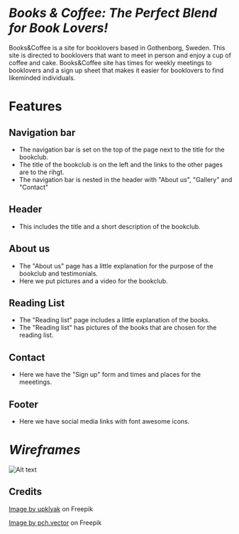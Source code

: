 # *Books & Coffee: The Perfect Blend for Book Lovers!*

Books&Coffee is a site for booklovers based in Gothenborg, Sweden. This site is directed to booklovers that want to meet in person and enjoy a cup of coffee and cake. Books&Coffee site has times for weekly meetings to booklovers and a sign up sheet that makes it easier for booklovers to find likeminded individuals.
# **Features** #
 ## Navigation bar ##
 * The navigation bar is set on the top of the page next to the title for the bookclub.
 * The title of the bookclub is on the left and the links to the other pages are to the rihgt.
 * The navigation bar is nested in the header with "About us", "Gallery" and "Contact"

 ## Header ##
 * This includes the title and a short description of the bookclub.

 ## About us ##
 * The "About us" page has a little explanation for the purpose of the bookclub and testimonials. 
 * Here we put pictures and a video for the bookclub.

 ## Reading List ##
 * The "Reading list" page includes a little explanation of the books.
 * The "Reading list" has pictures of the books that are chosen for the reading list.

 ## Contact ##
 * Here we have the "Sign up" form and times and places for the meeetings.

 ## Footer ##
 * Here we have social media links with font awesome icons. 

 # *Wireframes* #
![Alt text](https://vscode-remote%2Bssh-002dremote-002b7b22686f73744e616d65223a226a61736d696e61626968652d626f6f6b73616e64636f662d626476626778656865616e2e7373682e77732d657539302e676974706f642e696f222c2275736572223a226a61736d696e61626968652d626f6f6b73616e64636f662d626476626778656865616e227d.vscode-resource.vscode-cdn.net/workspace/books-and-coffee/assets/images/Bookclub%20project%20Books%20%26%20Coffee.png?version%3D1678509815357)

## Credits ##
 <a href="https://www.freepik.com/free-vector/book-club-concept-with-people-read-books_29222683.htm#query=book%20illustration%20with%20people&position=4&from_view=search&track=ais">Image by upklyak</a> on Freepik

 <a href="https://www.freepik.com/free-vector/focused-tiny-people-reading-books_8609147.htm#page=3&query=open%20book%20illustration%20with%20people&position=2&from_view=search&track=ais">Image by pch.vector</a> on Freepik
